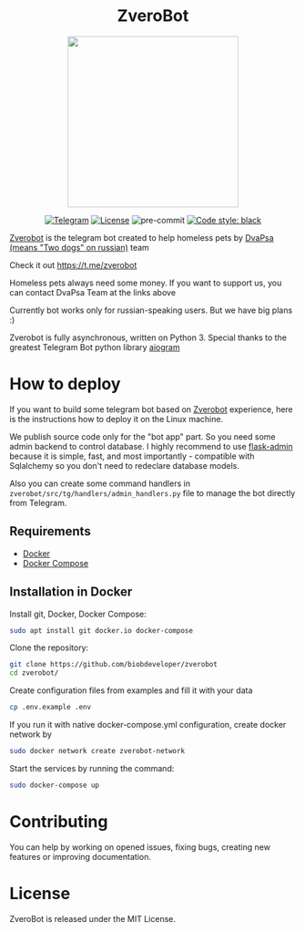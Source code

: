 <div align="center">
<h1>ZveroBot</h1>
<img src="https://i.imgur.com/ZUlzhaN.jpeg" width="300" height="300">

[![Telegram]][Telegram join]
[![License]][LICENSE.md]
![pre-commit](https://github.com/biobdeveloper/zverobot/workflows/pre-commit/badge.svg)
[![Code style: black]][black code style]

</div>

[Zverobot][Telegram join] is the telegram bot created to help homeless pets by [DvaPsa (means "Two dogs" on russian)](https://www.instagram.com/dva.psa/) team

Check it out https://t.me/zverobot

Homeless pets always need some money. If you want to support us, you can contact DvaPsa Team at the links above

Currently bot works only for russian-speaking users. But we have big plans :)

Zverobot is fully asynchronous, written on Python 3. Special thanks to the greatest Telegram Bot python library [aiogram](https://github.com/aiogram/aiogram)


# How to deploy
If you want to build some telegram bot based on [Zverobot] experience, here is the instructions how to deploy it on the Linux machine.

We publish source code only for the "bot app" part. So you need some admin backend to control database.
I highly recommend to use [flask-admin](https://github.com/flask-admin/flask-admin) because it is simple, fast, and most importantly - compatible with Sqlalchemy so you don't need to redeclare database models.

Also you can create some command handlers in `zverobot/src/tg/handlers/admin_handlers.py` file to manage the bot directly from Telegram.

## Requirements
* [Docker]
* [Docker Compose]

## Installation in Docker
Install git, Docker, Docker Compose:
```bash
sudo apt install git docker.io docker-compose
```
Clone the repository:
```bash
git clone https://github.com/biobdeveloper/zverobot
cd zverobot/
```
Create configuration files from examples and fill it with your data
```bash
cp .env.example .env
```

If you run it with native docker-compose.yml configuration, create docker network by
```bash
sudo docker network create zverobot-network
```

Start the services by running the command:
```bash
sudo docker-compose up
```

# Contributing
You can help by working on opened issues, fixing bugs, creating new features or
improving documentation.

# License
ZveroBot is released under the MIT License.


[Zverobot]: https://github.com/biobdeveloper/zverobot
[License]: https://img.shields.io/github/license/biobdeveloper/zverobot
[LICENSE.md]: LICENSE.md
[Telegram]: https://img.shields.io/badge/Telegram-zverobot-blue?logo=telegram
[Telegram join]: https://t.me/zverobot
[Code style: black]: https://img.shields.io/badge/code%20style-black-000000.svg
[black code style]: https://github.com/psf/black
[Docker]: https://www.docker.com
[Docker Compose]: https://www.docker.com
